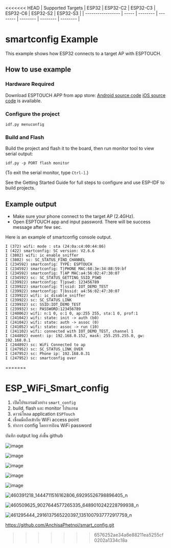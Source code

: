 <<<<<<< HEAD
| Supported Targets | ESP32 | ESP32-C2 | ESP32-C3 | ESP32-C6 | ESP32-S2 | ESP32-S3 |
| ----------------- | ----- | -------- | -------- | -------- | -------- | -------- |

# smartconfig Example

This example shows how ESP32 connects to a target AP with ESPTOUCH.

## How to use example

### Hardware Required

Download ESPTOUCH APP from app store:
[Android source code](https://github.com/EspressifApp/EsptouchForAndroid)
[iOS source code](https://github.com/EspressifApp/EsptouchForIOS) is available.

### Configure the project

```
idf.py menuconfig
```

### Build and Flash

Build the project and flash it to the board, then run monitor tool to view serial output:

```
idf.py -p PORT flash monitor
```

(To exit the serial monitor, type ``Ctrl-]``.)

See the Getting Started Guide for full steps to configure and use ESP-IDF to build projects.

## Example output

* Make sure your phone connect to the target AP (2.4GHz).
* Open ESPTOUCH app and input password. There will be success message after few sec.

Here is an example of smartconfig console output.
```
I (372) wifi: mode : sta (24:0a:c4:00:44:86)
I (422) smartconfig: SC version: V2.6.6
I (3802) wifi: ic_enable_sniffer
I (3802) sc: SC_STATUS_FIND_CHANNEL
I (234592) smartconfig: TYPE: ESPTOUCH
I (234592) smartconfig: T|PHONE MAC:68:3e:34:88:59:bf
I (234592) smartconfig: T|AP MAC:a4:56:02:47:30:07
I (234592) sc: SC_STATUS_GETTING_SSID_PSWD
I (239922) smartconfig: T|pswd: 123456789
I (239922) smartconfig: T|ssid: IOT_DEMO_TEST
I (239922) smartconfig: T|bssid: a4:56:02:47:30:07
I (239922) wifi: ic_disable_sniffer
I (239922) sc: SC_STATUS_LINK
I (239932) sc: SSID:IOT_DEMO_TEST
I (239932) sc: PASSWORD:123456789
I (240062) wifi: n:1 0, o:1 0, ap:255 255, sta:1 0, prof:1
I (241042) wifi: state: init -> auth (b0)
I (241042) wifi: state: auth -> assoc (0)
I (241052) wifi: state: assoc -> run (10)
I (241102) wifi: connected with IOT_DEMO_TEST, channel 1
I (244892) event: ip: 192.168.0.152, mask: 255.255.255.0, gw: 192.168.0.1
I (244892) sc: WiFi Connected to ap
I (247952) sc: SC_STATUS_LINK_OVER
I (247952) sc: Phone ip: 192.168.0.31
I (247952) sc: smartconfig over
```
=======
# ESP_WiFi_Smart_config

1. เปิดโปรแกรมตัวอย่าง `smart_config`
2. build, flash และ monitor โปรแกรม
3. ดาวน์โหลด application `ESPTouch`
4. เชื่อมมือถือเข้ากับ WiFi access point
5. ทำการ config โดยการป้อน WiFi password


บันทึก output log ส่งขึ้น github 


![image](https://github.com/user-attachments/assets/470f5279-a7b3-436e-a2b9-077d21b2e7a7)



![image](https://github.com/user-attachments/assets/12094242-d7eb-43a9-818a-8902c5a5b294)



![image](https://github.com/user-attachments/assets/73104400-f596-472e-a57d-61dff2c474b2)


![image](https://github.com/user-attachments/assets/05488ab1-ff0f-44ba-a9c1-4dd35b24d70e)


![image](https://github.com/user-attachments/assets/7e4a1961-c881-43a4-98e8-72cf5993a322)

![460391218_1444711516162806_69295526798896405_n](https://github.com/user-attachments/assets/f336eb5d-d64d-4864-a77f-644b528c7714)

![460509625_9027644577265335_6489010242228799938_n](https://github.com/user-attachments/assets/0ddfc18b-bca9-4360-ae98-b42657cc7b33)


![461295444_2916137565220397_1351007937772917759_n](https://github.com/user-attachments/assets/001d2399-6701-4488-84f9-48aac83f1cb3)




https://github.com/AnchisaPhetnoi/smart_config.git






>>>>>>> 6576252ae34a6e88211ea5255cf0202a1334c18a
